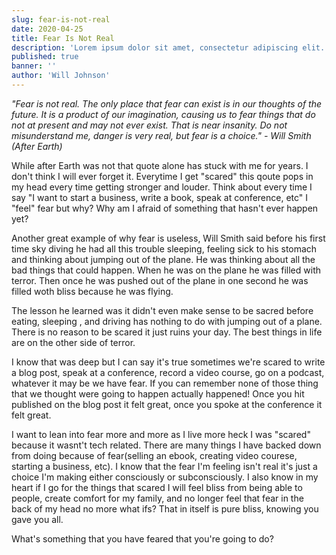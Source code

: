 ```yaml
---
slug: fear-is-not-real
date: 2020-04-25
title: Fear Is Not Real
description: 'Lorem ipsum dolor sit amet, consectetur adipiscing elit. Sed molestie leo ut sodales porta. Vivamus pharetra risus ac fermentum faucibus. Nam in sodales ex.'
published: true
banner: ''
author: 'Will Johnson'
---
```


*"Fear is not real. The only place that fear can exist is in our thoughts of the future. It is a product of our imagination, causing us to fear things that do not at present and may not ever exist. That is near insanity. Do not misunderstand me, danger is very real, but fear is a choice." - Will Smith (After Earth)*

While after Earth was not that quote alone has stuck with me for years. I don't think I will ever forget it. Everytime I get "scared" this qoute pops in my head every time getting stronger and louder. Think about every time I say "I want to start a business, write a book, speak at conference, etc" I "feel" fear but why? Why am I afraid of something that hasn't ever happen yet?

Another great example of why fear is useless, Will Smith said before his first time sky diving he had all this trouble sleeping, feeling sick to his stomach and thinking about jumping out of the plane. He was thinking about all the bad things that could happen. When he was on the plane he was filled with terror. Then once he was pushed out of the plane in one second he was filled woth bliss because he was flying.

The lesson he learned was it didn't even make sense to be sacred before eating, sleeping , and driving has nothing to do with jumping out of a plane. There is no reason to be scared it just ruins your day. The best things in life are on the other side of terror.

I know that was deep but I can say it's true sometimes we're scared to write a blog post, speak at a conference, record a video course, go on a podcast, whatever it may be we have fear. If you can remember none of those thing that we thought were going to happen actually happened! Once you hit published on the blog post it felt great, once you spoke at the conference it felt great. 

I want to lean into fear more and more as I live more heck I was "scared" because it wasnt't tech related. There are many things I have backed down from doing because of fear(selling an ebook, creating video courese, starting a business, etc). I know that the fear I'm feeling isn't real it's just a choice I'm making either consciously or subconsciously. I also know in my heart if I go for the things that scared I will feel bliss from being able to people, create comfort for my family, and no longer feel that fear in the back of my head no more what ifs? That in itself is pure bliss, knowing you gave you all.

What's something that you have feared that you're going to do?
